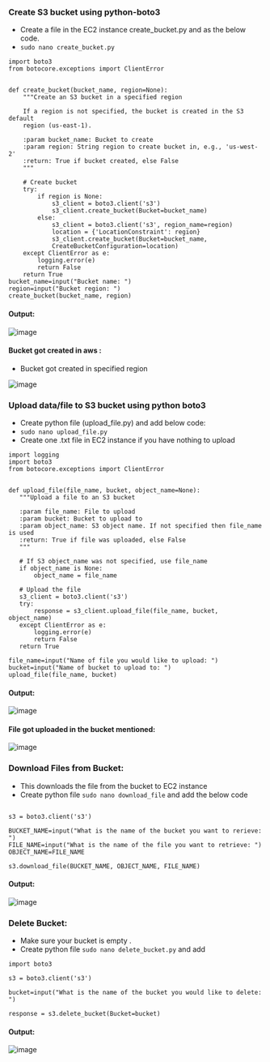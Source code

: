 ### Create S3 bucket using python-boto3
- Create a file in the EC2 instance create_bucket.py and as the below code.
- `sudo nano create_bucket.py`
```import logging
import boto3
from botocore.exceptions import ClientError


def create_bucket(bucket_name, region=None):
    """Create an S3 bucket in a specified region

    If a region is not specified, the bucket is created in the S3 default
    region (us-east-1).

    :param bucket_name: Bucket to create
    :param region: String region to create bucket in, e.g., 'us-west-2'
    :return: True if bucket created, else False
    """

    # Create bucket
    try:
        if region is None:
            s3_client = boto3.client('s3')
            s3_client.create_bucket(Bucket=bucket_name)
        else:
            s3_client = boto3.client('s3', region_name=region)
            location = {'LocationConstraint': region}
            s3_client.create_bucket(Bucket=bucket_name,
            CreateBucketConfiguration=location)
    except ClientError as e:
        logging.error(e)
        return False
    return True
bucket_name=input("Bucket name: ")
region=input("Bucket region: ")
create_bucket(bucket_name, region)
```
#### Output:

![image](https://user-images.githubusercontent.com/97250268/199938966-eb1f595e-769b-49e5-9ff1-40b99bd24bac.png)

#### Bucket got created in aws :
- Bucket got created in specified region

![image](https://user-images.githubusercontent.com/97250268/199939263-f10ac8cd-ffdb-40c5-b3ef-376078c0c3c8.png)



 
### Upload data/file to S3 bucket using python boto3

- Create python file (upload_file.py) and add below code:
- `sudo nano upload_file.py`
- Create one .txt file in EC2 instance if you have nothing to upload
 ```
import logging
import boto3
from botocore.exceptions import ClientError


def upload_file(file_name, bucket, object_name=None):
    """Upload a file to an S3 bucket

    :param file_name: File to upload
    :param bucket: Bucket to upload to
    :param object_name: S3 object name. If not specified then file_name is used
    :return: True if file was uploaded, else False
    """

    # If S3 object_name was not specified, use file_name
    if object_name is None:
        object_name = file_name

    # Upload the file
    s3_client = boto3.client('s3')
    try:
        response = s3_client.upload_file(file_name, bucket, object_name)
    except ClientError as e:
        logging.error(e)
        return False
    return True

file_name=input("Name of file you would like to upload: ")
bucket=input("Name of bucket to upload to: ")
upload_file(file_name, bucket)
```

#### Output:

![image](https://user-images.githubusercontent.com/97250268/199939489-b43afec8-9ec2-412b-b484-d88ad1dd5ad4.png)

#### File got uploaded in the bucket mentioned:

![image](https://user-images.githubusercontent.com/97250268/199939932-3f6d3bc8-c90e-40e4-b448-15c8d4c13ed1.png)


### Download Files from Bucket:

- This downloads the file from the bucket to EC2 instance
- Create python file `sudo nano download_file` and add the below code
```import boto3

s3 = boto3.client('s3')

BUCKET_NAME=input("What is the name of the bucket you want to rerieve: ")
FILE_NAME=input("What is the name of the file you want to retrieve: ")
OBJECT_NAME=FILE_NAME

s3.download_file(BUCKET_NAME, OBJECT_NAME, FILE_NAME)
```
#### Output:

![image](https://user-images.githubusercontent.com/97250268/200058071-fd7e37c4-ea96-4adf-a996-5de067ae1397.png)

### Delete Bucket:

- Make sure your bucket is empty .
- Create python file  `sudo nano delete_bucket.py` and add

```
import boto3

s3 = boto3.client('s3')

bucket=input("What is the name of the bucket you would like to delete: ")

response = s3.delete_bucket(Bucket=bucket)
```

#### Output:

![image](https://user-images.githubusercontent.com/97250268/200058699-a31d3ea4-8ae0-4b96-8448-4de987290223.png)

